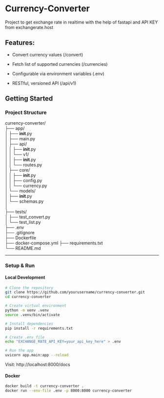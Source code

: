 # Currency-Converter
Project to get exchange rate in realtime with the help of fastapi and API KEY from exchangerate.host

## Features:
- Convert currency values (/convert)

- Fetch list of supported currencies (/currencies)

- Configurable via environment variables (.env)

- RESTful, versioned API (/api/v1)

## Getting Started

### Project Structure

currency-converter/<br>
├── app/<br>
│   ├── __init__.py<br>
│   ├── main.py          
│   ├── api/<br>
│   │   ├── __init__.py<br>
│   │   └── v1/<br>
│   │       ├── __init__.py<br>
│   │       └── routes.py      <br>
│   ├── core/<br>
│   │   ├── __init__.py<br>
│   │   ├── config.py       
│   │   └── currency.py        <br>
│   └── models/<br>
│       ├── __init__.py<br>
│       └── schemas.py             
│<br>
├── tests/<br>
│   ├── test_convert.py       
│   └── test_list.py<br>
├── .env               <br>
├── .gitignore<br>
├── Dockerfile<br>
├── docker-compose.yml
├── requirements.txt<br>
└── README.md<br>

---

### Setup & Run

#### Local Development

```bash
# Clone the repository
git clone https://github.com/yourusername/currency-converter.git
cd currency-converter

# Create virtual environment
python -m venv .venv
source .venv/bin/activate

# Install dependencies
pip install -r requirements.txt

# Create .env file
echo "EXCHANGE_RATE_API_KEY=your_api_key_here" > .env

# Run the app
uvicorn app.main:app --reload

```
Visit: http://localhost:8000/docs

#### Docker

```bash
docker build -t currency-converter .
docker run --env-file .env -p 8000:8000 currency-converter
```
